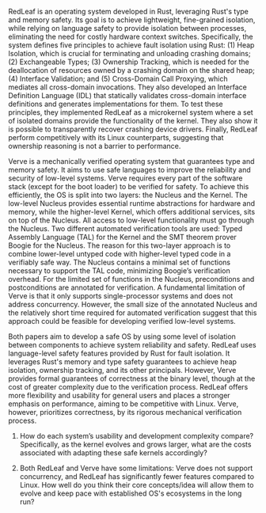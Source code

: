 RedLeaf is an operating system developed in Rust, leveraging Rust's type and memory safety. Its goal is to achieve lightweight, fine-grained isolation, while relying on language safety to provide isolation between processes, eliminating the need for costly hardware context switches. Specifically, the system defines five principles to achieve fault isolation using Rust: (1) Heap Isolation, which is crucial for terminating and unloading crashing domains; (2) Exchangeable Types; (3) Ownership Tracking, which is needed for the deallocation of resources owned by a crashing domain on the shared heap; (4) Interface Validation; and (5) Cross-Domain Call Proxying, which mediates all cross-domain invocations. They also developed an Interface Definition Language (IDL) that statically validates cross-domain interface definitions and generates implementations for them. To test these principles, they implemented RedLeaf as a microkernel system where a set of isolated domains provide the functionality of the kernel. They also show it is possible to transparently recover crashing device drivers. Finally, RedLeaf perform competitively with its Linux counterparts, suggesting that ownership reasoning is not a barrier to performance. 

Verve is a mechanically verified operating system that guarantees type and memory safety. It aims to use safe languages to improve the reliability and security of low-level systems. Verve requires every part of the software stack (except for the boot loader) to be verified for safety. To achieve this efficiently, the OS is split into two layers: the Nucleus and the Kernel. The low-level Nucleus provides essential runtime abstractions for hardware and memory, while the higher-level Kernel, which offers additional services, sits on top of the Nucleus. All access to low-level functionality must go through the Nucleus. Two different automated verification tools are used: Typed Assembly Language (TAL) for the Kernel and the SMT theorem prover Boogie for the Nucleus. The reason for this two-layer approach is to combine lower-level untyped code with higher-level typed code in a verifiably safe way. The Nucleus contains a minimal set of functions necessary to support the TAL code, minimizing Boogie’s verification overhead. For the limited set of functions in the Nucleus, preconditions and postconditions are annotated for verification. A fundamental limitation of Verve is that it only supports single-processor systems and does not address concurrency. However, the small size of the annotated Nucleus and the relatively short time required for automated verification suggest that this approach could be feasible for developing verified low-level systems.

Both papers aim to develop a safe OS by using some level of isolation between components to achieve system reliability and safety. RedLeaf uses language-level safety features provided by Rust for fault isolation. It leverages Rust's memory and type safety guarantees to achieve heap isolation, ownership tracking, and its other principals. However, Verve provides formal guarantees of correctness at the binary level, though at the cost of greater complexity due to the verification process. RedLeaf offers more flexibility and usability for general users and places a stronger emphasis on performance, aiming to be competitive with Linux. Verve, however, prioritizes correctness, by its rigorous mechanical verification process. 

1. How do each system’s usability and development complexity compare? Specifically, as the kernel evolves and grows larger, what are the costs associated with adapting these safe kernels accordingly?

2. Both RedLeaf and Verve have some limitations: Verve does not support concurrency, and RedLeaf has significantly fewer features compared to Linux. How well do you think their core concepts/idea will allow them to evolve and keep pace with established OS's ecosystems in the long run?